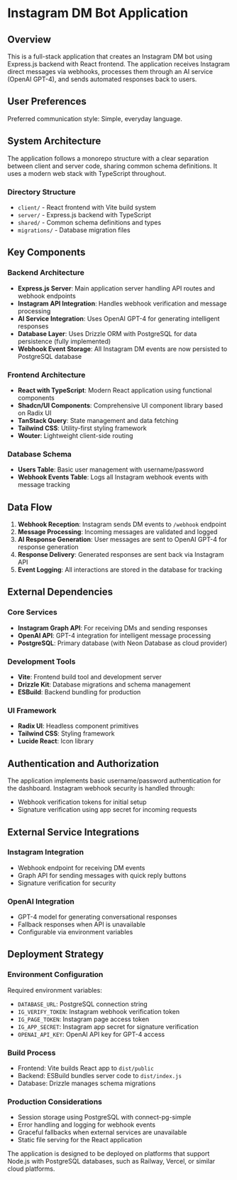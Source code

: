 # Instagram DM Bot Application

## Overview

This is a full-stack application that creates an Instagram DM bot using Express.js backend with React frontend. The application receives Instagram direct messages via webhooks, processes them through an AI service (OpenAI GPT-4), and sends automated responses back to users.

## User Preferences

Preferred communication style: Simple, everyday language.

## System Architecture

The application follows a monorepo structure with a clear separation between client and server code, sharing common schema definitions. It uses a modern web stack with TypeScript throughout.

### Directory Structure
- `client/` - React frontend with Vite build system
- `server/` - Express.js backend with TypeScript
- `shared/` - Common schema definitions and types
- `migrations/` - Database migration files

## Key Components

### Backend Architecture
- **Express.js Server**: Main application server handling API routes and webhook endpoints
- **Instagram API Integration**: Handles webhook verification and message processing
- **AI Service Integration**: Uses OpenAI GPT-4 for generating intelligent responses
- **Database Layer**: Uses Drizzle ORM with PostgreSQL for data persistence (fully implemented)
- **Webhook Event Storage**: All Instagram DM events are now persisted to PostgreSQL database

### Frontend Architecture
- **React with TypeScript**: Modern React application using functional components
- **Shadcn/UI Components**: Comprehensive UI component library based on Radix UI
- **TanStack Query**: State management and data fetching
- **Tailwind CSS**: Utility-first styling framework
- **Wouter**: Lightweight client-side routing

### Database Schema
- **Users Table**: Basic user management with username/password
- **Webhook Events Table**: Logs all Instagram webhook events with message tracking

## Data Flow

1. **Webhook Reception**: Instagram sends DM events to `/webhook` endpoint
2. **Message Processing**: Incoming messages are validated and logged
3. **AI Response Generation**: User messages are sent to OpenAI GPT-4 for response generation
4. **Response Delivery**: Generated responses are sent back via Instagram API
5. **Event Logging**: All interactions are stored in the database for tracking

## External Dependencies

### Core Services
- **Instagram Graph API**: For receiving DMs and sending responses
- **OpenAI API**: GPT-4 integration for intelligent message processing
- **PostgreSQL**: Primary database (with Neon Database as cloud provider)

### Development Tools
- **Vite**: Frontend build tool and development server
- **Drizzle Kit**: Database migrations and schema management
- **ESBuild**: Backend bundling for production

### UI Framework
- **Radix UI**: Headless component primitives
- **Tailwind CSS**: Styling framework
- **Lucide React**: Icon library

## Authentication and Authorization

The application implements basic username/password authentication for the dashboard. Instagram webhook security is handled through:
- Webhook verification tokens for initial setup
- Signature verification using app secret for incoming requests

## External Service Integrations

### Instagram Integration
- Webhook endpoint for receiving DM events
- Graph API for sending messages with quick reply buttons
- Signature verification for security

### OpenAI Integration
- GPT-4 model for generating conversational responses
- Fallback responses when API is unavailable
- Configurable via environment variables

## Deployment Strategy

### Environment Configuration
Required environment variables:
- `DATABASE_URL`: PostgreSQL connection string
- `IG_VERIFY_TOKEN`: Instagram webhook verification token
- `IG_PAGE_TOKEN`: Instagram page access token
- `IG_APP_SECRET`: Instagram app secret for signature verification
- `OPENAI_API_KEY`: OpenAI API key for GPT-4 access

### Build Process
- Frontend: Vite builds React app to `dist/public`
- Backend: ESBuild bundles server code to `dist/index.js`
- Database: Drizzle manages schema migrations

### Production Considerations
- Session storage using PostgreSQL with connect-pg-simple
- Error handling and logging for webhook events
- Graceful fallbacks when external services are unavailable
- Static file serving for the React application

The application is designed to be deployed on platforms that support Node.js with PostgreSQL databases, such as Railway, Vercel, or similar cloud platforms.